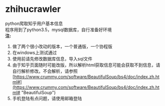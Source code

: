 # zhihucrawler
python爬取知乎用户基本信息  
程序用到了python3.5，mysql数据库，自行准备好环境  
**注:**  
1. 做了两个很小改动的版本，一个普通版，一个协程版  
2. 在windows上测试通过  
3. 使用前请先修改数据库信息，导入sql文件  
4. 由于知乎页面随时可能改版，所以解析html获取信息可能会获取不到信息，请自行解析修改。不会解析，请参照[https://www.crummy.com/software/BeautifulSoup/bs4/doc/index.zh.html#](https://www.crummy.com/software/BeautifulSoup/bs4/doc/index.zh.html# "BeautifulSoup")  
5. 手机登陆有点问题，请使用邮箱登陆
